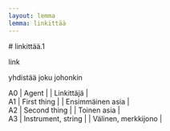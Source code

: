 ```yaml
---
layout: lemma
lemma: linkittää
---
```


<div class="sense">
# <span class="sensename">linkittää.1</span>

<span class="description">link</span>

<span class="description">yhdistää joku johonkin</span>

A0 | Agent |   | Linkittäjä |  
A1 | First thing |   | Ensimmäinen asia |  
A2 | Second thing |   | Toinen asia |  
A3 | Instrument, string |   | Välinen, merkkijono |  

</div>

